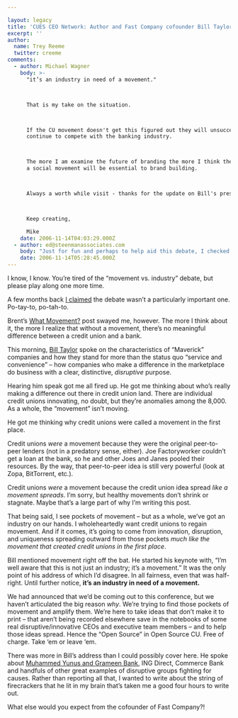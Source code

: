 ```yaml
---

layout: legacy
title: 'CUES CEO Network: Author and Fast Company cofounder Bill Taylor'
excerpt: ''
author:
  name: Trey Reeme
  twitter: creeme
comments:
  - author: Michael Wagner
    body: >-
      "it’s an industry in need of a movement."



      That is my take on the situation.



      If the CU movement doesn't get this figured out they will unsuccessfully
      continue to compete with the banking industry.



      The more I am examine the future of branding the more I think the traits of
      a social movement will be essential to brand building.



      Always a worth while visit - thanks for the update on Bill's presentation.



      Keep creating,

      Mike
    date: 2006-11-14T04:03:29.000Z
  - author: ed@steenmanassociates.com
    body: "Just for fun and perhaps to help aid this debate, I checked the definition of \"movement\".  wordreference.com had two that seemed to fit.\r\n\r\n1.  (Movement, social movement, front.)\r\nA group of people with a common ideology who try together to achieve certain general goals; (\"he was a charter member of the movement\"; \"politicians have to respect a mass movement\"; \"he led the national liberation front\")\r\n\r\n2.  (Campaign, cause, crusade, drive, movement, effort.)  A series of actions advancing a principle or tending toward a particular end; (\"he supported populist campaigns\"; \"they worked in the cause of world peace\"; \"the team was ready for a drive toward the pennant\"; \"the movement to end slavery\"\r\n\r\nAre Credit Unions a group of people with a common ideology who together TRY to acheive certain GENERAL goals?\r\n\r\nDo CU's take actions ADVANCING a PRINCIPLE or TENDING toward a particular end?\r\n\r\nIt's ain't perfect.  But it IS a movement.\r\n"
    date: 2006-11-14T05:28:45.000Z
---
```


<p>I know, I know.  You&#8217;re tired of the &#8220;movement vs. industry&#8221; debate, but please play along one more time.</p>
<p>A few months back <a href="http://www.opensourcecu.com/articles/2006/08/01/open-source-cu-podcast-issue-1">I claimed</a> the debate wasn&#8217;t a particularly important one.  Po-tay-to, po-tah-to.</p>
<p>Brent&#8217;s <a href="http://www.opensourcecu.com/articles/2006/10/04/what-movement">What Movement?</a> post swayed me, however.  The more I think about it, the more I realize that without a movement, there&#8217;s no meaningful difference between a credit union and a bank.</p>
<p>This morning, <a href="http://www.mavericksatwork.com/">Bill Taylor</a> spoke on the characteristics of &#8220;Maverick&#8221; companies and how they stand for more than the status quo &#8220;service and convenience&#8221; &#8211; how companies who make a difference in the marketplace do business with a clear, distinctive, <em>disruptive</em> purpose.</p>
<p>Hearing him speak got me all fired up.  He got me thinking about who&#8217;s really making a difference out there in credit union land.  There are individual credit unions innovating, no doubt, but they&#8217;re anomalies among the 8,000.  As a whole, the &#8220;movement&#8221; isn&#8217;t moving.</p>
<p>He got me thinking why credit unions were called a movement in the first place.</p>
<p>Credit unions <em>were</em> a movement because they were the original peer-to-peer lenders (not in a predatory sense, either).  Joe Factoryworker couldn&#8217;t get a loan at the bank, so he and other Joes and Janes pooled their resources.  By the way, that peer-to-peer idea is still very powerful (look at Zopa, BitTorrent, etc.).</p>
<p>Credit unions <em>were</em> a movement because the credit union idea spread <em>like a movement spreads</em>.  I&#8217;m sorry, but healthy movements don&#8217;t shrink or stagnate.  Maybe that&#8217;s a large part of why I&#8217;m writing this post.</p>
<p>That being said, I see pockets of movement &#8211; but as a whole, we&#8217;ve got an industry on our hands.  I wholeheartedly want credit unions to regain movement.  And if it comes, it&#8217;s going to come from innovation, disruption, and uniqueness spreading outward from those pockets <em>much like the movement that created credit unions in the first place</em>.</p>
<p>Bill mentioned movement right off the bat.  He started his keynote with, &#8220;I&#8217;m well aware that this is not just an industry; it&#8217;s a movement.&#8221;  It was the only point of his address of which I&#8217;d disagree.  In all fairness, even that was half-right.  Until further notice, <strong>it&#8217;s an industry in need of a movement.</strong></p>
<p>We had announced that we&#8217;d be coming out to this conference, but we haven&#8217;t articulated the big reason <em>why</em>.  We&#8217;re trying to find those pockets of movement and amplify them.  We&#8217;re here to take ideas that don&#8217;t make it to print &#8211; that aren&#8217;t being recorded elsewhere save in the notebooks of some real disruptive/innovative CEOs and executive team members &#8211; and to help those ideas spread.  Hence the &#8220;Open Source&#8221; in Open Source CU.  Free of charge.  Take &#8216;em or leave &#8216;em.</p>
<p>There was more in Bill&#8217;s address than I could possibly cover here.  He spoke about <a href="http://www.opensourcecu.com/articles/2006/10/13/grameen-bank-founder-wins-nobel-prize">Muhammed Yunus and Grameen Bank</a>, <span class="caps">ING</span> Direct, Commerce Bank and handfuls of other great examples of disruptive groups fighting for causes.  Rather than reporting all that, I wanted to write about the string of firecrackers that he lit in my brain that&#8217;s taken me a good four hours to write out.</p>
<p>What else would you expect from the cofounder of Fast Company?!</p>